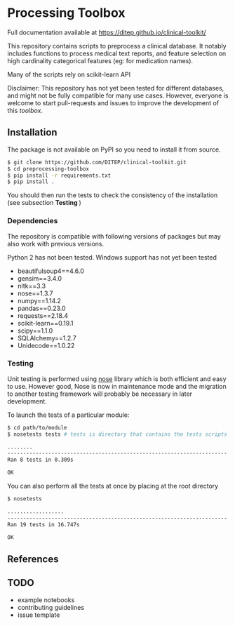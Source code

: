 # Processing Toolbox 

Full documentation available at https://ditep.github.io/clinical-toolkit/

This repository contains scripts to preprocess a clinical database. It notably
includes functions to process medical text reports, and feature selection on 
high cardinality categorical features (eg: for medication names).

Many of the scripts rely on scikit-learn API


Disclaimer: This repository has not yet been tested for different databases,
and might not be fully compatible for many use cases. However, everyone is
welcome to start pull-requests and issues to improve the development of 
this <i>toolbox</i>.



## Installation
The package is not available on PyPI so you need to install it from source.

```bash
$ git clone https://github.com/DITEP/clinical-toolkit.git
$ cd preprocessing-toolbox
$ pip install -r requirements.txt
$ pip install . 
```
You should then run the tests to check the consistency of the installation (see subsection <b> Testing </b>)



### Dependencies
The repository is compatible with following versions of packages but may also
work with previous versions. 

Python 2 has not been tested. Windows support has not yet been tested

* beautifulsoup4==4.6.0
* gensim==3.4.0
* nltk==3.3
* nose==1.3.7
* numpy==1.14.2
* pandas==0.23.0
* requests==2.18.4
* scikit-learn==0.19.1
* scipy==1.1.0
* SQLAlchemy==1.2.7
* Unidecode==1.0.22


###  Testing
Unit testing is performed using [nose](http://nose.readthedocs.io/en/latest/)
library which is both efficient and easy to use. 
However good, Nose is now in maintenance mode and the migration to another testing framework will probably be necessary 
in later development.

To launch the tests of a particular module:
```bash
$ cd path/to/module
$ nosetests tests # tests is directory that contains the tests scripts

........
----------------------------------------------------------------------
Ran 8 tests in 0.309s

OK
```
You can also perform all the tests at once by placing at the root directory
```bash
$ nosetests

..................
----------------------------------------------------------------------
Ran 19 tests in 16.747s

OK

```



## References



## TODO
* example notebooks
* contributing guidelines
* issue template

